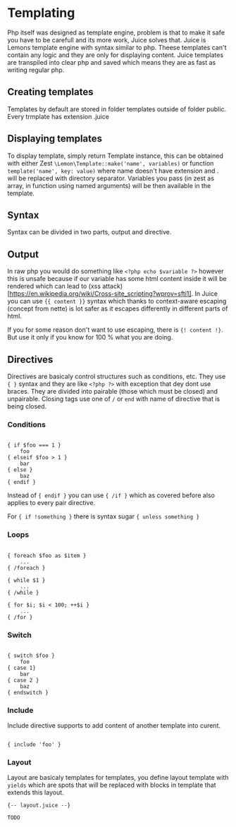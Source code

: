 # Templating

Php itself was designed as template engine, problem is that to make it safe you have to be carefull and its more work, Juice solves that. Juice is Lemons template engine with syntax similar to php. Theese templates can't contain any logic and they are only for displaying content. Juice templates are transpiled into clear php and saved which means they are as fast as writing regular php.

## Creating templates

Templates by default are stored in folder templates outside of folder public. Every trmplate has extension .juice

## Displaying templates

To display template, simply return Template instance, this can be obtained with either Zest `\Lemon\Template::make('name', variables)` or function `template('name', key: value)` where name doesn't have extension and . will be replaced with directory separator. Variables you pass (in zest as array, in function using named arguments) will be then available in the template.

## Syntax

Syntax can be divided in two parts, output and directive.

## Output

In raw php you would do something like `<?php echo $variable ?>` however this is unsafe because if our variable has some html content inside it will be rendered which can lead to (xss attack)[https://en.wikipedia.org/wiki/Cross-site_scripting?wprov=sfti1]. In Juice you can use `{{ content }}` syntax which thanks to context-aware escaping (concept from nette) is lot safer as it escapes differently in different parts of html.

If you for some reason don't want to use escaping, there is `{! content !}`. But use it only if you know for 100 % what you are doing.

## Directives

Directives are basicaly control structures such as conditions, etc. They use `{ }` syntax and they are like `<?php ?>` with exception that dey dont use braces. They are divided into pairable (those which must be closed) and unpairable. Closing tags use one of `/` or `end` with name of directive that is being closed.

### Conditions

```juice

{ if $foo === 1 }
    foo
{ elseif $foo > 1 } 
    bar
{ else }
    baz 
{ endif }

```

Instead of `{ endif }` you can use `{ /if }` which as covered before also applies to every pair directive.

For `{ if !something }` there is syntax sugar `{ unless something }`

### Loops

```juice

{ foreach $foo as $item }
    ...
{ /foreach }

{ while $1 }
    ...
{ /while }

{ for $i; $i < 100; ++$i }
    ...
{ /for }

```

### Switch

```juice

{ switch $foo }
    foo
{ case 1} 
    bar
{ case 2 }
    baz 
{ endswitch }

```

### Include

Include directive supports to add content of another template into curent.

```

{ include 'foo' }

```

### Layout
    
Layout are basicaly templates for templates, you define layout template with `yields` which are spots that will be replaced with blocks in template that extends this layout.

```
{-- layout.juice --}

TODO
    
```
